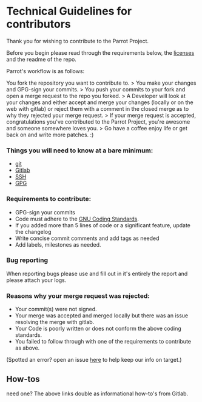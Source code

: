 # Technical Guidelines for contributors

Thank you for wishing to contribute to the Parrot Project.

Before you begin please read through the requirements below, the [licenses](https://nest.parrotsec.org/parrot-organization/community/blob/master/DCO_licenses.md) and the readme of the repo.

Parrot's workflow is as follows:

You fork the repository you want to contribute to. > You make your changes and GPG-sign your commits. > You push your commits to your fork and open a merge request to the repo you forked. > A Developer will look at your changes and either accept and merge your changes (locally or on the web with gitlab) or reject them with a comment in the closed merge as to why they rejected your merge request. > If your merge request is accepted, congratulations you've contributed to the Parrot Project, you're awesome and someone somewhere loves you. > Go have a coffee enjoy life or get back on and write more patches. :)


### Things you will need to know at a bare minimum:
- [git](https://nest.parrotsec.org/help/topics/git/index.md)
- [Gitlab](https://nest.parrotsec.org/help/#new-to-git-and-gitlab)
- [SSH](https://nest.parrotsec.org/help/ssh/README.md)
- [GPG](https://nest.parrotsec.org/help/user/project/repository/gpg_signed_commits/index.md)


### Requirements to contribute:
- GPG-sign your commits
- Code must adhere to the [GNU Coding Standards](https://www.gnu.org/prep/standards/).
- If you added more than 5 lines of code or a significant feature, update the changelog
- Write concise commit comments and add tags as needed
- Add labels, milestones as needed. 


### Bug reporting
When reporting bugs please use and fill out in it's entirely the report and please attach your logs.

### Reasons why your merge request was rejected:
- Your commit(s) were not signed. 
- Your merge was accepted and merged locally but there was an issue resolving the merge with gitlab.
- Your Code is poorly written or does not conform the above coding standards.
- You failed to follow through with one of the requirements to contribute as above.


(Spotted an error? open an issue [here](https://nest.parrotsec.org/parrot-organization/community-team/community/issues/new) to help keep our info on target.)

## How-tos
need one? The above links double as informational how-to's from Gitlab.
